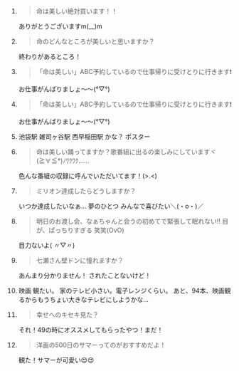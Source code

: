1. > 命は美しい絶対買います！！

   ありがとうございますm(__)m

2. > 命のどんなところが美しいと思いますか？

   終わりがあるところ！

3. > 「命は美しい」ABC予約しているので仕事帰りに受けとりに行きます❗

   お仕事がんばりましょ～～(°▽°)

4. > 「命は美しい」ABC予約しているので仕事帰りに受けとりに行きます❗

   お仕事がんばりましょ～～(°▽°)

5. 池袋駅 雑司ヶ谷駅 西早稲田駅 かな？ ポスター

6. > 命は美しい踊ってますか？歌番組に出るの楽しみにしていますヾ(≧∀≦*)ﾉﾜｸﾜｸ……

   色んな番組の収録に呼んでいただいてます！(>.<)

7. > ミリオン達成したらどうしますか？

   いつか達成したいなぁ… 夢のひとつ みんなで喜びたい＼(・o・)／

8. > 明日のお渡し会、なぁちゃんと会うの初めてで緊張して眠れない‼️ 目が、ぱっちりすぎる 笑笑(OvO)

   目力ないよ( 〃▽〃)

9. > 七瀬さん壁ドンに憧れますか？

   あんまり分かりません！ されたことないけど！

10. 映画 観たい。 家のテレビ小さい。電子レンジくらい。 あと、94本、映画観るからもうちょい大きなテレビにしようかな…

11. > 幸せへのキセキ見た？

    それ！49の時にオススメしてもらったやつ！まだ！

12. > 洋画の500日のサマーってのがおすすめだよ！

    観た！サマーが可愛い😍😍